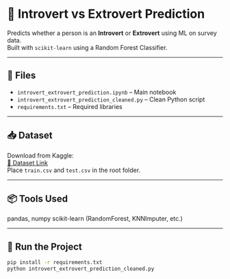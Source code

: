 # 🧠 Introvert vs Extrovert Prediction

Predicts whether a person is an **Introvert** or **Extrovert** using ML on survey data.  
Built with `scikit-learn` using a Random Forest Classifier.

---

## 📂 Files

- `introvert_extrovert_prediction.ipynb` – Main notebook
- `introvert_extrovert_prediction_cleaned.py` – Clean Python script
- `requirements.txt` – Required libraries

---

## 📥 Dataset

Download from Kaggle:  
[🔗 Dataset Link](https://www.kaggle.com/c/playground-series-s5e7/data)  
Place `train.csv` and `test.csv` in the root folder.

---

## 📦 Tools Used

pandas, numpy
scikit-learn (RandomForest, KNNImputer, etc.)

--- 

## 🚀 Run the Project

```bash
pip install -r requirements.txt
python introvert_extrovert_prediction_cleaned.py
